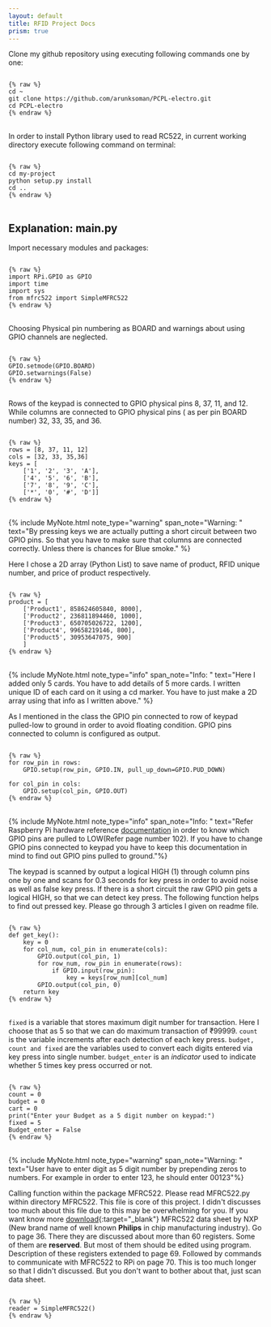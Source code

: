 ```yaml
---
layout: default
title: RFID Project Docs
prism: true
---
```


Clone my github repository using executing following commands one by one:
<pre class="line-numbers">
<code class="language-bash">
{% raw %}
cd ~
git clone https://github.com/arunksoman/PCPL-electro.git
cd PCPL-electro
{% endraw %}
</code>
</pre>

In order to install Python library used to read RC522, in current working directory execute following command on terminal:
<pre class="line-numbers">
<code class="language-bash">
{% raw %}
cd my-project
python setup.py install
cd ..
{% endraw %}
</code>
</pre>

## Explanation: main.py

Import necessary modules and packages:
<pre class="line-numbers">
<code class="language-python">
{% raw %}
import RPi.GPIO as GPIO
import time
import sys
from mfrc522 import SimpleMFRC522
{% endraw %}
</code>
</pre>

Choosing Physical pin numbering as BOARD and warnings about using GPIO channels are neglected.

<pre class="line-numbers" data-start="5">
<code class="language-python">
{% raw %}
GPIO.setmode(GPIO.BOARD)
GPIO.setwarnings(False)
{% endraw %}
</code>
</pre>

Rows of the keypad is connected to GPIO physical pins  8, 37, 11, and 12. While columns are connected to GPIO physical pins ( as per pin BOARD number) 32, 33, 35, and 36.
<pre class="line-numbers" data-start="7">
<code class="language-python">
{% raw %}
rows = [8, 37, 11, 12]
cols = [32, 33, 35,36]
keys = [
    ['1', '2', '3', 'A'],
    ['4', '5', '6', 'B'],
    ['7', '8', '9', 'C'],
    ['*', '0', '#', 'D']]
{% endraw %}
</code>
</pre>

{% include MyNote.html note_type="warning" span_note="Warning: " text="By pressing keys we are actually putting a short circuit between two GPIO pins. So that you have to make sure that columns are connected correctly. Unless there is chances for Blue smoke." %}

Here I chose a 2D array (Python List) to  save name of product, RFID unique number, and price of product respectively.
<pre class="line-numbers" data-start="14">
<code class="language-python">
{% raw %}
product = [
    ['Product1', 858624605840, 8000],
    ['Product2', 236811894460, 1000],
    ['Product3', 650705026722, 1200],
    ['Product4', 99658219146, 800],
    ['Product5', 30953647075, 900]
    ]
{% endraw %}
</code>
</pre>
{% include MyNote.html note_type="info" span_note="Info: " text="Here I added only 5 cards. You have to add details of 5 more cards. I written unique ID of each card on it using a cd marker. You have to just make a 2D array using that info as I written above." %}

As I mentioned in the class the GPIO pin connected to row of keypad  pulled-low to ground in order to avoid floating condition. GPIO pins connected to column is configured as output.

<pre class="line-numbers" data-start="21">
<code class="language-python">
{% raw %}
for row_pin in rows:
    GPIO.setup(row_pin, GPIO.IN, pull_up_down=GPIO.PUD_DOWN)

for col_pin in cols:
    GPIO.setup(col_pin, GPIO.OUT)
{% endraw %}
</code>
</pre>
{% include MyNote.html note_type="info" span_note="Info: " text="Refer Raspberry Pi hardware reference <a href='https://www.raspberrypi.org/documentation/hardware/raspberrypi/bcm2835/BCM2835-ARM-Peripherals.pdf'> documentation</a> in order to know which GPIO pins are pulled to LOW(Refer page number 102). If you have to change GPIO pins connected to keypad you have to keep this documentation in mind to find out GPIO pins pulled to ground."%}

The keypad is scanned by output a logical HIGH (1) through column pins one by one and scans for 0.3 seconds for key press in order to avoid noise as well as false key press. If there is a short circuit the raw GPIO pin gets a logical HIGH, so that we can detect key press. The following function helps to find out pressed key. Please go through 3 articles I given on readme file.

<pre class="line-numbers" data-start="26">
<code class="language-python">
{% raw %}
def get_key():
    key = 0
    for col_num, col_pin in enumerate(cols):
        GPIO.output(col_pin, 1)
        for row_num, row_pin in enumerate(rows):
            if GPIO.input(row_pin):
                key = keys[row_num][col_num]
        GPIO.output(col_pin, 0)
    return key
{% endraw %}
</code>
</pre>

`fixed` is a variable that stores maximum digit number for transaction. Here I choose that as 5 so that we can do maximum transaction of ₹99999. `count` is the variable increments after each detection of each key press. `budget, count and fixed` are the variables used to convert each digits entered via key press into single number. `budget_enter` is an _indicator_ used to indicate whether 5 times key press occurred or not.

<pre class="line-numbers" data-start="35">
<code class="language-python">
{% raw %}
count = 0
budget = 0
cart = 0
print("Enter your Budget as a 5 digit number on keypad:")
fixed = 5
Budget_enter = False
{% endraw %}
</code>
</pre>
{% include MyNote.html note_type="warning" span_note="Warning: " text="User have to enter digit as 5 digit number by prepending zeros to numbers. For example in order to enter 123, he should enter 00123"%}

Calling function within the package MFRC522. Please read MFRC522.py within directory MFRC522. This file is core of this project. I didn't discusses too much about this file due to this may be overwhelming for you. If you want know more [download](https://www.google.com/url?sa=t&source=web&rct=j&url=https://www.nxp.com/docs/en/data-sheet/MFRC522.pdf&ved=2ahUKEwjohfmAkNHhAhXG7nMBHeCKCL4QFjAAegQIAhAB&usg=AOvVaw1_QoS_CiF5TGZvT5_-zxo6){:target="_blank"} MFRC522 data sheet by NXP (New brand name of well known **Philips** in chip manufacturing industry). Go to page 36. There they are discussed about more than 60 registers. Some of them are **reserved**. But most of them should be edited using program. Description of these registers extended to page 69. Followed by commands to communicate with MFRC522 to RPi on page 70. This is too much longer so that I didn't discussed. But you don't want to bother about that, just scan data sheet.
<pre class="line-numbers" data-start="41">
<code class="language-python">
{% raw %}
reader = SimpleMFRC522()
{% endraw %}
</code>
</pre>
